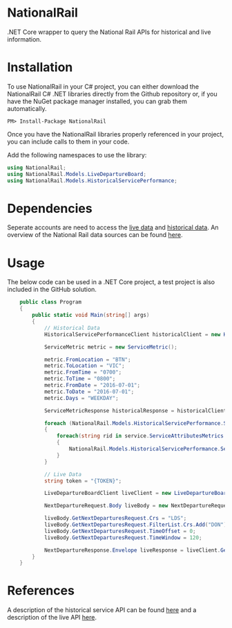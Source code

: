 # NationalRail
.NET Core wrapper to query the National Rail APIs for historical and live information.

# Installation
To use NationalRail in your C# project, you can either download the NationalRail C# .NET libraries directly from the Github repository or, if you have the NuGet package manager installed, you can grab them automatically.

```
PM> Install-Package NationalRail
```
Once you have the NationalRail libraries properly referenced in your project, you can include calls to them in your code.

Add the following namespaces to use the library:

```C#
using NationalRail;
using NationalRail.Models.LiveDepartureBoard;
using NationalRail.Models.HistoricalServicePerformance;
```
# Dependencies
Seperate accounts are need to access the <a href="http://realtime.nationalrail.co.uk/OpenLDBWSRegistration/" alt="live data">live data</a> and <a href="https://datafeeds.nationalrail.co.uk/#/" alt="">historical data</a>. An overview of the National Rail data sources can be found <a href="http://www.nationalrail.co.uk/100296.aspx" alt="national rail api">here</a>.

# Usage
The below code can be used in a .NET Core project, a test project is also included in the GitHub solution.

```C#
    public class Program
    {
        public static void Main(string[] args)
        {
            // Historical Data
            HistoricalServicePerformanceClient historicalClient = new HistoricalServicePerformanceClient("{EMAILADDRESS}", "{PASSWORD}");

            ServiceMetric metric = new ServiceMetric();

            metric.FromLocation = "BTN";
            metric.ToLocation = "VIC";
            metric.FromTime = "0700";
            metric.ToTime = "0800";
            metric.FromDate = "2016-07-01";
            metric.ToDate = "2016-07-01";
            metric.Days = "WEEKDAY";

            ServiceMetricResponse historicalResponse = historicalClient.GetServiceMetrics(metric).Result;

            foreach (NationalRail.Models.HistoricalServicePerformance.Service service in historicalResponse.Services)
            {
                foreach(string rid in service.ServiceAttributesMetrics.RIDs)
                {
                    NationalRail.Models.HistoricalServicePerformance.ServiceDetailsResponse details = historicalClient.GetServiceDetails(new ServiceDetailsRID(rid)).Result;
                }
            }

            // Live Data
            string token = "{TOKEN}";

            LiveDepartureBoardClient liveClient = new LiveDepartureBoardClient(token);

            NextDepartureRequest.Body liveBody = new NextDepartureRequest.Body();

            liveBody.GetNextDeparturesRequest.Crs = "LDS";
            liveBody.GetNextDeparturesRequest.FilterList.Crs.Add("DON");
            liveBody.GetNextDeparturesRequest.TimeOffset = 0;
            liveBody.GetNextDeparturesRequest.TimeWindow = 120;

            NextDepartureResponse.Envelope liveResponse = liveClient.GetNextDeparture(liveBody).Result;
        }
    }
```

# References
A description of the historical service API can be found <a href="http://wiki.openraildata.com/index.php/HSP" alt="historical API description">here</a> and a description of the live API <a href="http://nrodwiki.rockshore.net/index.php/NRE_Darwin_Web_Service_(Public)" alt="live API description">here</a>.
